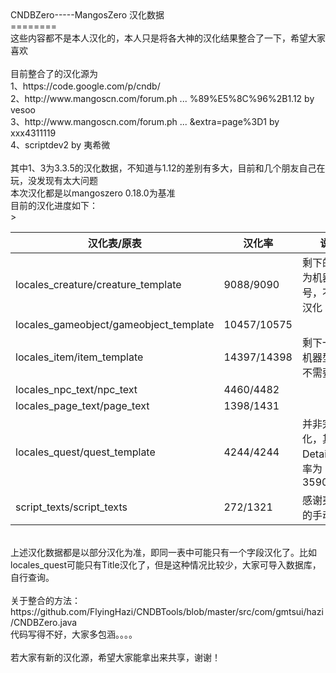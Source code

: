 <div>
    CNDBZero-----MangosZero 汉化数据
</div>
<div>
    ========
</div>
<div>
    这些内容都不是本人汉化的，本人只是将各大神的汉化结果整合了一下，希望大家喜欢
</div>
<div>
    <br>
</div>
<div>
    目前整合了的汉化源为
</div>
<div>
    1、https://code.google.com/p/cndb/
</div>
<div>
    2、http://www.mangoscn.com/forum.ph ... %89%E5%8C%96%2B1.12 by vesoo
</div>
<div>
    3、http://www.mangoscn.com/forum.ph ... &amp;extra=page%3D1 by xxx4311119
</div>
<div>
    4、scriptdev2 by 夷希微
</div>
<div>
    <br>
</div>
<div>
    其中1、3为3.3.5的汉化数据，不知道与1.12的差别有多大，目前和几个朋友自己在玩，没发现有太大问题
</div>
<div>
    本次汉化都是以mangoszero 0.18.0为基准
</div>
<div>
    目前的汉化进度如下：
</div>
<table>
    <thead>
        <tr>
            <th>
                汉化表/原表
            </th>
            <th>
                汉化率
            </th>>
            <th>
                说明
            </th>
        </tr>
    </thead>
    <tbody>
        <tr>
            <td>
                locales_creature/creature_template
            </td>
            <td>
                9088/9090
            </td>
            <td>
                剩下的2个为机器人型号，不需要汉化
            </td>
        </tr>
        <tr>
            <td>
                locales_gameobject/gameobject_template
            </td>
            <td>
                10457/10575
            </td>
            <td>
            </td>
        </tr>
        <tr>
            <td>
                locales_item/item_template
            </td>
            <td>
                14397/14398
            </td>
            <td>
                剩下一个为机器型号，不需要翻译
            </td>
        </tr>
        <tr>
            <td>
                locales_npc_text/npc_text
            </td>
            <td>
                4460/4482
            </td>
            <td>
            </td>
        </tr>
        <tr>
            <td>
                locales_page_text/page_text
            </td>
            <td>
                1398/1431
            </td>
            <td>
            </td>
        </tr>
        <tr>
            <td>
                locales_quest/quest_template
            </td>
            <td>
                4244/4244
            </td>
            <td>
                并非完全汉化，其中Details汉化率为3590/3678
            </td>
        </tr>
        <tr>
            <td>
                script_texts/script_texts
            </td>
            <td>
                272/1321
            </td>
            <td>
                感谢夷希微的手动汉化!
            </td>
        </tr>
    </tbody>
</table>
<div>
    <br>
</div>
<div>
    上述汉化数据都是以部分汉化为准，即同一表中可能只有一个字段汉化了。比如locales_quest可能只有Title汉化了，但是这种情况比较少，大家可导入数据库，自行查询。
</div>
<div>
    <br>
</div>
<div>
    关于整合的方法：https://github.com/FlyingHazi/CNDBTools/blob/master/src/com/gmtsui/hazi/CNDBZero.java
</div>
<div>
    代码写得不好，大家多包涵。。。。
</div>
<div>
    <br>
</div>
<div>
    若大家有新的汉化源，希望大家能拿出来共享，谢谢！
</div>
